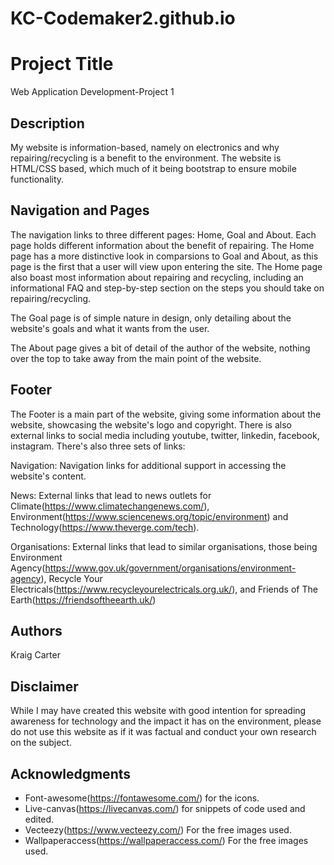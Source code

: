 # KC-Codemaker2.github.io

# Project Title

Web Application Development-Project 1

## Description

My website is information-based, namely on electronics and why repairing/recycling is a benefit to the environment. The website is HTML/CSS based, which much of it being bootstrap to ensure mobile functionality. 

## Navigation and Pages

The navigation links to three different pages: Home, Goal and About. Each page holds different information about the benefit of repairing. The Home page has a more distinctive look in comparsions to Goal and About, as this page is the first that a user will view upon entering the site. The Home page also boast most information about repairing and recycling, including an informational FAQ and step-by-step section on the steps you should take on repairing/recycling.

The Goal page is of simple nature in design, only detailing about the website's goals and what it wants from the user.

The About page gives a bit of detail of the author of the website, nothing over the top to take away from the main point of the website.

## Footer

The Footer is a main part of the website, giving some information about the website, showcasing the website's logo and copyright. There is also external links to social media including youtube, twitter, linkedin, facebook, instagram. There's also three sets of links:

Navigation: Navigation links for additional support in accessing the website's content.

News: External links that lead to news outlets for Climate(https://www.climatechangenews.com/), Environment(https://www.sciencenews.org/topic/environment) and Technology(https://www.theverge.com/tech).

Organisations: External links that lead to similar organisations, those being Environment Agency(https://www.gov.uk/government/organisations/environment-agency), Recycle Your Electricals(https://www.recycleyourelectricals.org.uk/), and Friends of The Earth(https://friendsoftheearth.uk/)

## Authors

Kraig Carter

## Disclaimer

While I may have created this website with good intention for spreading awareness for technology and the impact it has on the environment, please do not use this website as if it was factual and conduct your own research on the subject.

## Acknowledgments

* Font-awesome(https://fontawesome.com/) for the icons.
* Live-canvas(https://livecanvas.com/) for snippets of code used and edited.
* Vecteezy(https://www.vecteezy.com/) For the free images used.
* Wallpaperaccess(https://wallpaperaccess.com/) For the free images used.
